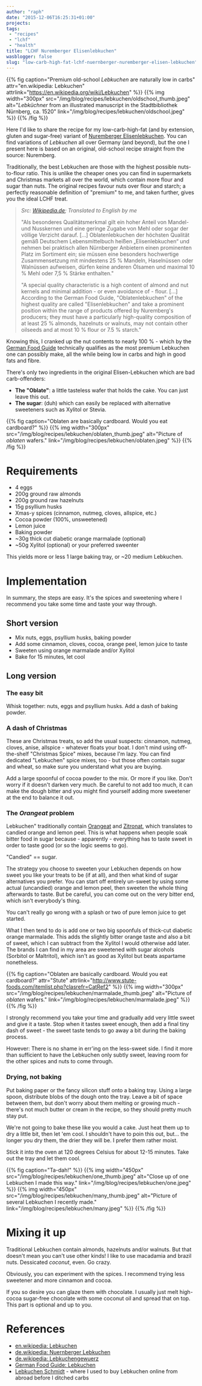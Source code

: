 ```yaml
---
author: "raph"
date: "2015-12-06T16:25:31+01:00"
projects:
tags:
 - "recipes"
 - "lchf"
 - "health"
title: "LCHF Nuremberger Elisenlebkuchen"
wasblogger: false
slug: "low-carb-high-fat-lchf-nuernberger-nuremberger-elisen-lebkuchen"
---
```

{{% fig caption="Premium old-school *Lebkuchen* are naturally low in carbs" attr="en.wikipedia: Lebkuchen" attrlink="https://en.wikipedia.org/wiki/Lebkuchen" %}}
{{% img width="300px" src="/img/blog/recipes/lebkuchen/oldschool_thumb.jpeg" alt="*Lebküchner* from an illustrated manuscript in the Stadtbibliothek Nürnberg, ca. 1520" link="/img/blog/recipes/lebkuchen/oldschool.jpeg" %}}
{{% /fig %}}

Here I'd like to share the recipe for my low-carb-high-fat (and by extension, gluten and sugar-free) variant of [Nuremberger Elisenlebkuchen](http://www.germanfoodguide.com/lebkuchen.cfm). You can find variations of *Lebkuchen* all over Germany (and beyond), but the one I present here is based on an original, old-school recipe straight from the source: Nuremberg.

Traditionally, the best Lebkuchen are those with the highest possible nuts-to-flour ratio. This is unlike the cheaper ones you can find in supermarkets and Christmas markets all over the world, which contain more flour and sugar than nuts. The original recipes favour nuts over flour and starch; a perfectly reasonable definition of "premium" to me, and taken further, gives you the ideal LCHF treat.

  > *Src: [Wikipedia.de](https://de.wikipedia.org/wiki/N%C3%BCrnberger_Lebkuchen); Translated to English by me*
  >
  > "Als besonderes Qualitätsmerkmal gilt ein hoher Anteil von Mandel- und Nusskernen und eine geringe Zugabe von Mehl oder sogar der völlige Verzicht darauf. [...] Oblatenlebkuchen der höchsten Qualität gemäß Deutschem Lebensmittelbuch heißen „Elisenlebkuchen“ und nehmen bei praktisch allen Nürnberger Anbietern einen prominenten Platz im Sortiment ein; sie müssen eine besonders hochwertige Zusammensetzung mit mindestens 25 % Mandeln, Haselnüssen oder Walnüssen aufweisen, dürfen keine anderen Ölsamen und maximal 10 % Mehl oder 7,5 % Stärke enthalten."
  >
  > "A special quality characteristic is a high content of almond and nut kernels and minimal addition - or even avoidance of - flour. [...] According to the German Food Guide, "Oblatenlebkuchen" of the highest quality are called "Elisenlebkuchen" and take a prominent position within the range of products offered by Nuremberg's producers; they must have a particularly high-quality composition of at least 25 % almonds, hazelnuts or walnuts, may not contain other oilseeds and at most 10 % flour or 7.5 % starch."

Knowing this, I cranked up the nut contents to nearly 100 % - which by the [German Food Guide](http://www.germanfoodguide.com/lebkuchen.cfm) technically qualifies as the most premium Lebkuchen one can possibly make, all the while being low in carbs and high in good fats and fibre.

There's only two ingredients in the original Elisen-Lebkuchen which are bad carb-offenders:
* **The "Oblate"**: a little tasteless wafer that holds the cake. You can just leave this out.
* **The sugar**: (duh) which can easily be replaced with alternative sweeteners such as Xylitol or Stevia.

{{% fig caption="Oblaten are basically cardboard. Would you eat cardboard?" %}}
{{% img width="300px" src="/img/blog/recipes/lebkuchen/oblaten_thumb.jpeg" alt="Picture of *oblaten* wafers." link="/img/blog/recipes/lebkuchen/oblaten.jpeg" %}}
{{% /fig %}}

# Requirements
* 4 eggs
* 200g ground raw almonds
* 200g ground raw hazelnuts
* 15g psyllium husks
* Xmas-y spices (cinnamon, nutmeg, cloves, allspice, etc.)
* Cocoa powder (100%, unsweetened)
* Lemon juice
* Baking powder
* ~30g thick cut diabetic orange marmalade (optional)
* ~50g Xylitol (optional) or your preferred sweenter

This yields more or less 1 large baking tray, or ~20 medium Lebkuchen.

# Implementation
In summary, the steps are easy. It's the spices and sweetening where I recommend you take some time and taste your way through.
## Short version
* Mix nuts, eggs, psyllium husks, baking powder
* Add some cinnamon, cloves, cocoa, orange peel, lemon juice to taste
* Sweeten using orange marmalade and/or Xylitol
* Bake for 15 minutes, let cool

## Long version
### The easy bit
Whisk together: nuts, eggs and psyllium husks. Add a dash of baking powder.

### A dash of Christmas
These are Christmas treats, so add the usual suspects: cinnamon, nutmeg, cloves, anise, allspice - whatever floats your boat. I don't mind using off-the-shelf "Christmas Spice" mixes, because I'm lazy. You can find dedicated "Lebkuchen" spice mixes, too - but those often contain sugar and wheat, so make sure you understand what you are buying.

Add a large spoonful of cocoa powder to the mix. Or more if you like. Don't worry if it doesn't darken very much. Be careful to not add too much, it can make the dough bitter and you might find yourself adding more sweetener at the end to balance it out.

### The *Orangeat* problem
Lebkuchen" traditionally contain [Orangeat](https://de.wikipedia.org/wiki/Orangeat) and [Zitronat](https://de.wikipedia.org/wiki/Zitronat), which translates to candied orange and lemon peel. This is what happens when people soak bitter food in sugar because - apparently - everything has to taste sweet in order to taste good (or so the logic seems to go).

"Candied" == sugar.

The strategy you choose to sweeten your Lebkuchen depends on how sweet you like your treats to be (if at all), and then what kind of sugar alternatives you prefer. You can start off entirely un-sweet by using some actual (uncandied) orange and lemon peel, then sweeten the whole thing afterwards to taste. But be careful, you can come out on the very bitter end, which isn't everybody's thing.

You can't really go wrong with a splash or two of pure lemon juice to get started.

What I then tend to do is add one or two big spoonfuls of thick-cut diabetic orange marmalade. This adds the slightly bitter orange taste and also a bit of sweet, which I can subtract from the Xylitol I would otherwise add later. The brands I can find in my area are sweetened with sugar alcohols (Sorbitol or Maltritol), which isn't as good as Xylitol but beats aspartame nonetheless.

{{% fig caption="Oblaten are basically cardboard. Would you eat cardboard?" attr="Stute" attrlink="http://www.stute-foods.com/itemlist.php?clasrefr=CatRef2" %}}
{{% img width="300px" src="/img/blog/recipes/lebkuchen/marmalade_thumb.jpeg" alt="Picture of *oblaten* wafers." link="/img/blog/recipes/lebkuchen/marmalade.jpeg" %}}
{{% /fig %}}

I strongly recommend you take your time and gradually add very little sweet and give it a taste. Stop when it tastes sweet enough, then add a final tiny dash of sweet - the sweet taste tends to go away a bit during the baking process.

However: There is no shame in err'ing on the less-sweet side. I find it more than sufficient to have the Lebkuchen only subtly sweet, leaving room for the other spices and nuts to come through.

### Drying, not baking
Put baking paper or the fancy silicon stuff onto a baking tray. Using a large spoon, distribute blobs of the dough onto the tray. Leave a bit of space between them, but don't worry about them melting or growing much - there's not much butter or cream in the recipe, so they should pretty much stay put.

We're not going to bake these like you would a cake. Just heat them up to dry a little bit, then let 'em cool. I shouldn't have to poin this out, but... the longer you dry them, the drier they will be. I prefer them rather moist.

Stick it into the oven at 120 degrees Celsius for about 12-15 minutes. Take out the tray and let them cool.

{{% fig caption="Ta-dah!" %}}
{{% img width="450px" src="/img/blog/recipes/lebkuchen/one_thumb.jpeg" alt="Close up of one Lebkuchen I made this way." link="/img/blog/recipes/lebkuchen/one.jpeg" %}}
{{% img width="450px" src="/img/blog/recipes/lebkuchen/many_thumb.jpeg" alt="Picture of several Lebkuchen I recently made." link="/img/blog/recipes/lebkuchen/many.jpeg" %}}
{{% /fig %}}

# Mixing it up
Traditional Lebkuchen contain almonds, hazelnuts and/or walnuts. But that doesn't mean you can't use other kinds! I like to use macadamia and brazil nuts. Dessicated *coconut*, even. Go crazy.

Obviously, you can experiment with the spices. I recommend trying less sweetener and more cinnamon and cocoa.

If you so desire you can glaze them with chocolate. I usually just melt high-cocoa sugar-free chocolate with some coconut oil and spread that on top. This part is optional and up to you.

# References
* [en.wikipedia: Lebkuchen](https://en.wikipedia.org/wiki/Lebkuchen)
* [de.wikipedia: Nuernberger Lebkuchen](https://de.wikipedia.org/wiki/N%C3%BCrnberger_Lebkuchen)
* [de.wikipedia: Lebkuchengewuerz](https://de.wikipedia.org/wiki/Lebkuchengew%C3%BCrz)
* [German Food Guide: Lebkuchen](www.germanfoodguide.com/lebkuchen.cfm)
* [Lebkuchen Schmidt](http://www.lebkuchen-schmidt.com/en/) - where I used to buy Lebkuchen online from abroad before I ditched carbs
